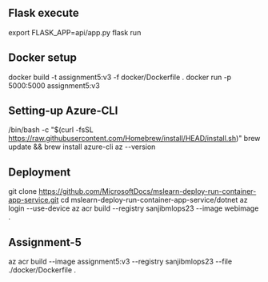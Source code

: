 ## Flask execute 
export FLASK_APP=api/app.py
flask run 

## Docker setup
docker build -t assignment5:v3 -f docker/Dockerfile .
docker run -p 5000:5000 assignment5:v3


## Setting-up Azure-CLI
/bin/bash -c "$(curl -fsSL https://raw.githubusercontent.com/Homebrew/install/HEAD/install.sh)"
brew update && brew install azure-cli
az --version


## Deployment 
git clone https://github.com/MicrosoftDocs/mslearn-deploy-run-container-app-service.git
cd mslearn-deploy-run-container-app-service/dotnet
az login --use-device 
az acr build --registry sanjibmlops23 --image webimage .

## Assignment-5
az acr build --image assignment5:v3 --registry sanjibmlops23 --file ./docker/Dockerfile .